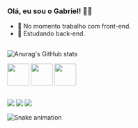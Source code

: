 ### Olá, eu sou o Gabriel! 🙋‍♂️

- 🔭 No momento trabalho com front-end.
- 🌱 Estudando back-end.

##

  ![Anurag's GitHub stats](https://github-readme-stats.vercel.app/api?username=Black-Wolf12&show_icons=true&theme=vision-friendly-dark)
  
  <div style="display: inline-block;">
   <img style="text-align: center; width:50px;" src="https://cdn.jsdelivr.net/gh/devicons/devicon/icons/html5/html5-original.svg">
   <img style="text-align: center; width:50px;" src="https://cdn.jsdelivr.net/gh/devicons/devicon/icons/css3/css3-original.svg">
   <img style="text-align: center; width:50px;" src="https://cdn.jsdelivr.net/gh/devicons/devicon/icons/javascript/javascript-original.svg">
  </div>

##

<div>
<a href="https://www.instagram.com/gabrielcostasiqueira7/" target"_blank"><img src="https://img.shields.io/badge/Instagram-E4405F?style=for-the-badge&logo=instagram&logoColor=white"></a>
<a href="https://mail.google.com/mail/u/1/#inbox" target"_blank"><img src="https://img.shields.io/badge/Gmail-D14836?style=for-the-badge&logo=gmail&logoColor=white"></a>
<a href="" target"_blank"><img src="https://img.shields.io/badge/LinkedIn-0077B5?style=for-the-badge&logo=linkedin&logoColor=white"></a>
  

  ![Snake animation](https://github.com/Black-Wolf12/Black-Wolf12/blob/output/github-contribution-grid-snake.svg)
</div>
